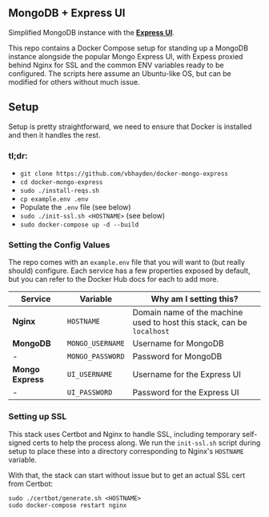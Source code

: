 ## MongoDB + Express UI
Simplified MongoDB instance with the **[Express UI](https://hub.docker.com/_/mongo-express)**.

This repo contains a Docker Compose setup for standing up a MongoDB instance alongside the popular Mongo Express UI, with Expess proxied behind Nginx for SSL and the common ENV variables ready to be configured.  The scripts here assume an Ubuntu-like OS, but can be modified for others without much issue.

## Setup
Setup is pretty straightforward, we need to ensure that Docker is installed and then it handles the rest.

### tl;dr:
- `git clone https://github.com/vbhayden/docker-mongo-express`
- `cd docker-mongo-express`
- `sudo ./install-reqs.sh`
- `cp example.env .env`
- Populate the `.env` file (see below)
- `sudo ./init-ssl.sh <HOSTNAME>` (see below)
- `sudo docker-compose up -d --build`

### Setting the Config Values
The repo comes with an `example.env` file that you will want to (but really should) configure.  Each service has a few properties exposed by default, but you can refer to the Docker Hub docs for each to add more.

Service|Variable|Why am I setting this?
-|-|-
**Nginx**|`HOSTNAME`|Domain name of the machine used to host this stack, can be `localhost`
**MongoDB**|`MONGO_USERNAME`|Username for MongoDB
-|`MONGO_PASSWORD`|Password for MongoDB
**Mongo Express**|`UI_USERNAME`|Username for the Express UI
-|`UI_PASSWORD`|Password for the Express UI

### Setting up SSL
This stack uses Certbot and Nginx to handle SSL, including temporary self-signed certs to help the process along.  We run the `init-ssl.sh` script during setup to place these into a directory corresponding to Nginx's `HOSTNAME` variable.  

With that, the stack can start without issue but to get an actual SSL cert from Certbot:
```
sudo ./certbot/generate.sh <HOSTNAME>
sudo docker-compose restart nginx
```
